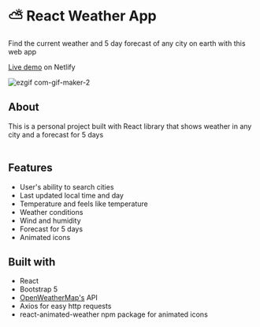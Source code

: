 # ⛅️ React Weather App

Find the current weather and 5 day forecast of any city on earth with this web app

[Live demo](https://roaring-begonia-86f097.netlify.app) on Netlify

![ezgif com-gif-maker-2](https://user-images.githubusercontent.com/104000224/190888661-043c7e6c-faac-4c1c-b8cc-b28924fab81a.gif)



## About

This is a personal project built with React library that shows weather in any city and a forecast for 5 days
<br>
<br>

## Features
- User's ability to search cities
- Last updated local time and day
- Temperature and feels like temperature
- Weather conditions
- Wind and humidity
- Forecast for 5 days
- Animated icons

## Built with
- React
- Bootstrap 5
- [OpenWeatherMap's](https://openweathermap.org) API
- Axios for easy http requests
- react-animated-weather npm package for animated icons
